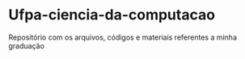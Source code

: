 # Ufpa-ciencia-da-computacao
Repositório com os arquivos, códigos e materiais referentes a minha graduação
